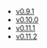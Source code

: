 - [v0.9.1](/tf-ibm-docs/v0.9.1)
- [v0.10.0](/tf-ibm-docs/v0.10.0)
- [v0.11.1](/tf-ibm-docs/v0.11.1)
- [v0.11.2](/tf-ibm-docs/v0.11.2)
